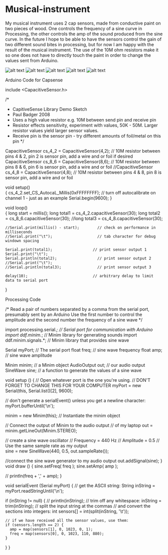 # Musical-instrument

My musical instrument uses 2 cap sensors, made from conductive paint on two pieces of wood. One controls the frequency of a sine curve in Processing, the other controls the amp of the sound produced from the sine curve. In the future I hope to be able to have the sensors control the gain of two different sound bites in processing, but for now I am happy with the result of the musical instrument. The use of the 10M ohm resistors make it so one does not have to directly touch the paint in order to change the values sent from Arduino. 

![alt text](http://i.imgur.com/khDw1K1.jpg)
![alt text](http://i.imgur.com/SNwW20U.jpg)
![alt text](http://i.imgur.com/Z2qAaz0.jpg?1)
![alt text](http://i.imgur.com/pjWeewf.jpg)
![alt text](http://i.imgur.com/EgoIhr2.jpg)





Arduino Code for Capsense

include <CapacitiveSensor.h>

/*
 * CapitiveSense Library Demo Sketch
 * Paul Badger 2008
 * Uses a high value resistor e.g. 10M between send pin and receive pin
 * Resistor effects sensitivity, experiment with values, 50K - 50M. Larger resistor values yield larger sensor values.
 * Receive pin is the sensor pin - try different amounts of foil/metal on this pin
 */


CapacitiveSensor   cs_4_2 = CapacitiveSensor(4,2);        // 10M resistor between pins 4 & 2, pin 2 is sensor pin, add a wire and or foil if desired
CapacitiveSensor   cs_8_6 = CapacitiveSensor(8,6);        // 10M resistor between pins 8 & 6, pin 6 is sensor pin, add a wire and or foil
//CapacitiveSensor   cs_4_8 = CapacitiveSensor(4,8);        // 10M resistor between pins 4 & 8, pin 8 is sensor pin, add a wire and or foil

void setup()                    
{
   cs_4_2.set_CS_AutocaL_Millis(0xFFFFFFFF);     // turn off autocalibrate on channel 1 - just as an example
   Serial.begin(9600);
}

void loop()                    
{
    long start = millis();
    long total1 =  cs_4_2.capacitiveSensor(30);
    long total2 =  cs_8_6.capacitiveSensor(30);
    //long total3 =  cs_4_8.capacitiveSensor(30);

    //Serial.print(millis() - start);        // check on performance in milliseconds
    //Serial.print("\t");                    // tab character for debug windown spacing

    Serial.print(total1);                  // print sensor output 1
    Serial.print("\t");
    Serial.println(total2);                  // print sensor output 2
    //Serial.print("\t");
    //Serial.println(total3);                // print sensor output 3

    delay(10);                             // arbitrary delay to limit data to serial port 
}







Processing Code

/*
Read a pair of numbers separated by a comma from the serial port, presumably sent by an Arduino
Use the first number to control the amplitude and the second number the frequency of a sine wave
*/

import processing.serial.*;    // Serial port for communication with Arduino
import ddf.minim.*;            // Minim library for generating sounds
import ddf.minim.signals.*;  // Minim library that provides sine wave

Serial myPort;        // The serial port
float freq;           // sine wave frequency
float amp;            // sine wave amplitude

Minim       minim;    // a Minim object
AudioOutput out;      // our audio output
SineWave sine;        // a function to generate the values of a sine wave

void setup () {
  // Open whatever port is the one you're using.
  // DON'T FORGET TO CHANGE THIS FOR YOUR COMPUTER
  myPort = new Serial(this, Serial.list()[2], 9600);

  // don't generate a serialEvent() unless you get a newline character:
  myPort.bufferUntil('\n');

  minim = new Minim(this); // Instantiate the minim object

  // Connect the output of Minim to the audio output 
  // of my laptop
  out = minim.getLineOut(Minim.STEREO);  

  // create a sine wave oscillator
  // Frequency = 440 Hz
  // Amplitude = 0.5
  // Use the same sample rate as my output  
  sine = new SineWave(440, 0.5, out.sampleRate()); 

  //connect the sine wave generator to my audio output
  out.addSignal(sine);
}
void draw () {
  sine.setFreq( freq );
  sine.setAmp( amp );

 // println(freq + ',' + amp);
}

void serialEvent (Serial myPort) {
  // get the ASCII string:
  String inString = myPort.readStringUntil('\n');

  if (inString != null) {
    // println(inString);
    // trim off any whitespace:
    inString = trim(inString);
    // split the input string at the commas
    // and convert the sections into integers:
    int sensors[] = int(split(inString, '\t'));

    // if we have received all the sensor values, use them:
    if (sensors.length == 2) {
      amp = map(sensors[1], 0, 1023, 0, 1);
      freq = map(sensors[0], 0, 1023, 110, 880);
    }
  }
}
